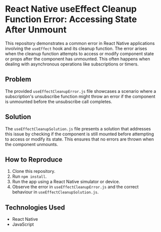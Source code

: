 # React Native useEffect Cleanup Function Error: Accessing State After Unmount

This repository demonstrates a common error in React Native applications involving the `useEffect` hook and its cleanup function.  The error arises when the cleanup function attempts to access or modify component state or props after the component has unmounted.  This often happens when dealing with asynchronous operations like subscriptions or timers.

## Problem
The provided `useEffectCleanupError.js` file showcases a scenario where a subscription's unsubscribe function might throw an error if the component is unmounted before the unsubscribe call completes.

## Solution
The `useEffectCleanupSolution.js` file presents a solution that addresses this issue by checking if the component is still mounted before attempting to access or modify its state. This ensures that no errors are thrown when the component unmounts.

## How to Reproduce
1. Clone this repository.
2. Run `npm install`.
3. Run the app using a React Native simulator or device.
4. Observe the error in `useEffectCleanupError.js` and the correct behaviour in `useEffectCleanupSolution.js`.

## Technologies Used
* React Native
* JavaScript